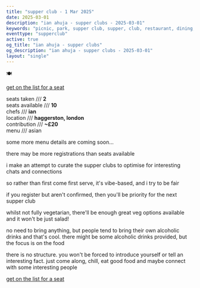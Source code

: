 ```yaml
---
title: "supper club - 1 Mar 2025"
date: 2025-03-01
description: "ian ahuja - supper clubs - 2025-03-01"
keywords: "picnic, park, supper club, supper, club, restaurant, dining, london, connection, ian ahuja, food, eat, friends"
eventtype: "supperclub"
active: true
og_title: "ian ahuja - supper clubs"
og_description: "ian ahuja - supper clubs - 2025-03-01"
layout: "single"
---
```


🍽️

[get on the list for a seat](/)

seats taken /// **2**  
seats available /// **10**  
chefs /// **ian**  
location /// **haggerston, london**  
contribution /// **~£20**  
menu /// asian

some more menu details are coming soon…

there may be more registrations than seats available

i make an attempt to curate the supper clubs to optimise for interesting chats and connections

so rather than first come first serve, it's vibe-based, and i try to be fair

if you register but aren't confirmed, then you'll be priority for the next supper club

whilst not fully vegetarian, there'll be enough great veg options available and it won't be just salad!

no need to bring anything, but people tend to bring their own alcoholic drinks and that's cool. there might be some alcoholic drinks provided, but the focus is on the food

there is no structure. you won't be forced to introduce yourself or tell an interesting fact. just come along, chill, eat good food and maybe connect with some interesting people

[get on the list for a seat](/)
